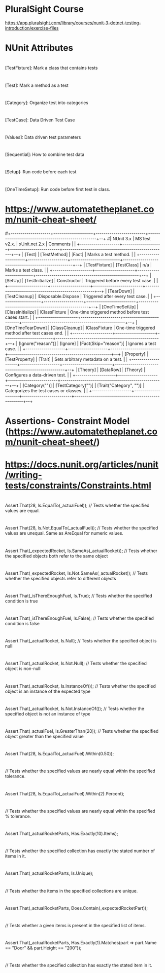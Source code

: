 # PluralSight Course
https://app.pluralsight.com/library/courses/nunit-3-dotnet-testing-introduction/exercise-files
#
# NUnit Attributes
#
[TestFixture]:	Mark a class that contains tests
#
[Test]:	Mark a method as a test
#
[Category]: Organize test into categories
#
[TestCase]: Data Driven Test Case
#
[Values]: Data driven test parameters
#
[Sequential]: How to combine test data
#
[Setup]: Run code before each test
#
[OneTimeSetup]: Run code before first test in class.
#
# https://www.automatetheplanet.com/nunit-cheat-sheet/
#+--------------------+--------------------+-------------------------+----------------------------------------------------+--+
#| NUnit 3.x          | MSTest v2.x.       | xUnit.net 2.x           | Comments                                           |  |
+--------------------+--------------------+-------------------------+----------------------------------------------------+--+
| [Test]             | [TestMethod]       | [Fact]                  | Marks a test method.                               |  |
+--------------------+--------------------+-------------------------+----------------------------------------------------+--+
| [TestFixture]      | [TestClass]        | n/a                     | Marks a test class.                                |  |
+--------------------+--------------------+-------------------------+----------------------------------------------------+--+
| [SetUp]            | [TestInitialize]   | Constructor             | Triggered before every test case.                  |  |
+--------------------+--------------------+-------------------------+----------------------------------------------------+--+
| [TearDown]         | [TestCleanup]      | IDisposable.Dispose     | Triggered after every test case.                   |  |
+--------------------+--------------------+-------------------------+----------------------------------------------------+--+
| [OneTimeSetUp]     | [ClassInitialize]  | IClassFixture<T>        | One-time triggered method before test cases start. |  |
+--------------------+--------------------+-------------------------+----------------------------------------------------+--+
| [OneTimeTearDown]  | [ClassCleanup]     | IClassFixture<T>        | One-time triggered method after test cases end.    |  |
+--------------------+--------------------+-------------------------+----------------------------------------------------+--+
| [Ignore("reason")] | [Ignore]           | [Fact(Skip="reason")]   | Ignores a test case.                               |  |
+--------------------+--------------------+-------------------------+----------------------------------------------------+--+
| [Property]         | [TestProperty]     | [Trait]                 | Sets arbitrary metadata on a test.                 |  |
+--------------------+--------------------+-------------------------+----------------------------------------------------+--+
| [Theory]           | [DataRow]          | [Theory]                | Configures a data-driven test.                     |  |
+--------------------+--------------------+-------------------------+----------------------------------------------------+--+
| [Category("")]     | [TestCategory("")] | [Trait("Category", "")] | Categorizes the test cases or classes.             |  |
+--------------------+--------------------+-------------------------+----------------------------------------------------+--+
#
# Assertions- Constraint Model (https://www.automatetheplanet.com/nunit-cheat-sheet/)
# https://docs.nunit.org/articles/nunit/writing-tests/constraints/Constraints.html
#
Assert.That(28, Is.EqualTo(_actualFuel)); // Tests whether the specified values are equal. 
#
Assert.That(28, Is.Not.EqualTo(_actualFuel)); // Tests whether the specified values are unequal. Same as AreEqual for numeric values.
#
Assert.That(_expectedRocket, Is.SameAs(_actualRocket)); // Tests whether the specified objects both refer to the same object
#
Assert.That(_expectedRocket, Is.Not.SameAs(_actualRocket)); // Tests whether the specified objects refer to different objects
#
Assert.That(_isThereEnoughFuel, Is.True); // Tests whether the specified condition is true
#
Assert.That(_isThereEnoughFuel, Is.False); // Tests whether the specified condition is false
#
Assert.That(_actualRocket, Is.Null); // Tests whether the specified object is null
#
Assert.That(_actualRocket, Is.Not.Null); // Tests whether the specified object is non-null
#
Assert.That(_actualRocket, Is.InstanceOf<Falcon9Rocket>()); // Tests whether the specified object is an instance of the expected type
#
Assert.That(_actualRocket, Is.Not.InstanceOf<Falcon9Rocket>()); // Tests whether the specified object is not an instance of type
#
Assert.That(_actualFuel, Is.GreaterThan(20)); // Tests whether the specified object greater than the specified value
#
Assert.That(28, Is.EqualTo(_actualFuel).Within(0.50));
#
// Tests whether the specified values are nearly equal within the specified tolerance.
#
Assert.That(28, Is.EqualTo(_actualFuel).Within(2).Percent);
#
// Tests whether the specified values are nearly equal within the specified % tolerance.
#
Assert.That(_actualRocketParts, Has.Exactly(10).Items);
#
// Tests whether the specified collection has exactly the stated number of items in it.
#
Assert.That(_actualRocketParts, Is.Unique);
#
// Tests whether the items in the specified collections are unique.
#
Assert.That(_actualRocketParts, Does.Contain(_expectedRocketPart));
#
// Tests whether a given items is present in the specified list of items.
#
Assert.That(_actualRocketParts, Has.Exactly(1).Matches<RocketPart>(part => part.Name == "Door" && part.Height == "200"));
#
// Tests whether the specified collection has exactly the stated item in it.
#
